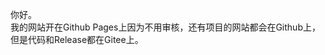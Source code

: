 你好。  
我的网站开在Github Pages上因为不用审核，还有项目的网站都会在Github上，但是代码和Release都在Gitee上。

<!--
**lghilb-yu/lghilb-yu** is a ✨ _special_ ✨ repository because its `README.md` (this file) appears on your GitHub profile.

Here are some ideas to get you started:

- 🔭 I’m currently working on ...
- 🌱 I’m currently learning ...
- 👯 I’m looking to collaborate on ...
- 🤔 I’m looking for help with ...
- 💬 Ask me about ...
- 📫 How to reach me: ...
- 😄 Pronouns: ...
- ⚡ Fun fact: ...
-->

